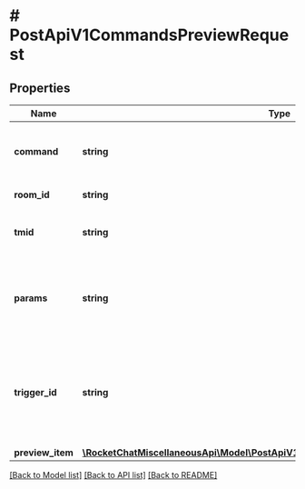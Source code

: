 # # PostApiV1CommandsPreviewRequest

## Properties

Name | Type | Description | Notes
------------ | ------------- | ------------- | -------------
**command** | **string** | The name of the command to be executed. |
**room_id** | **string** | The ID of the room. |
**tmid** | **string** | The ID of the thread to run the command. |
**params** | **string** | Parameters of the command if required. It is &#x60;undefined&#x60; by default. | [optional]
**trigger_id** | **string** | The triggerId generated by the client that allows the command to interact with the UI | [optional]
**preview_item** | [**\RocketChatMiscellaneousApi\Model\PostApiV1CommandsPreviewRequestPreviewItem**](PostApiV1CommandsPreviewRequestPreviewItem.md) |  |

[[Back to Model list]](../../README.md#models) [[Back to API list]](../../README.md#endpoints) [[Back to README]](../../README.md)
